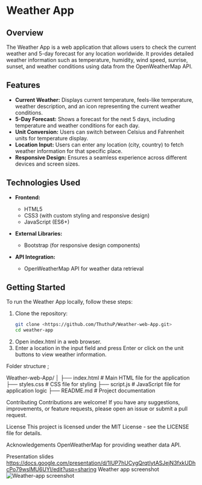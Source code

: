 # Weather App

## Overview

The Weather App is a web application that allows users to check the current weather and 5-day forecast for any location worldwide. It provides detailed weather information such as temperature, humidity, wind speed, sunrise, sunset, and weather conditions using data from the OpenWeatherMap API.

## Features

- **Current Weather:** Displays current temperature, feels-like temperature, weather description, and an icon representing the current weather conditions.
- **5-Day Forecast:** Shows a forecast for the next 5 days, including temperature and weather conditions for each day.
- **Unit Conversion:** Users can switch between Celsius and Fahrenheit units for temperature display.
- **Location Input:** Users can enter any location (city, country) to fetch weather information for that specific place.
- **Responsive Design:** Ensures a seamless experience across different devices and screen sizes.

## Technologies Used

- **Frontend:**
  - HTML5
  - CSS3 (with custom styling and responsive design)
  - JavaScript (ES6+)

- **External Libraries:**
  - Bootstrap (for responsive design components)

- **API Integration:**
  - OpenWeatherMap API for weather data retrieval

## Getting Started

To run the Weather App locally, follow these steps:

1. Clone the repository:
   ```bash
   git clone <https://github.com/ThuthuP/Weather-web-App.git>
   cd weather-app
2. Open index.html in a web browser.
3. Enter a location in the input field and press Enter or click on the unit buttons to view weather information.

Folder structure ;

Weather-web-App/
│
├── index.html       # Main HTML file for the application
├── styles.css       # CSS file for styling
├── script.js        # JavaScript file for application logic
├── README.md        # Project documentation

Contributing
Contributions are welcome! If you have any suggestions, improvements, or feature requests, please open an issue or submit a pull request.

License
This project is licensed under the MIT License - see the LICENSE file for details.

Acknowledgements
OpenWeatherMap for providing weather data API.

Presentation slides https://docs.google.com/presentation/d/1lUP7hUCygQrqtIytASJejN3fxkUDhcPo79wslMU6UYI/edit?usp=sharing
 Weather app screenshot
 ![Weather-app screenshot](https://github.com/ThuthuP/Weather-web-App/assets/133351685/a4c6f081-9c91-455e-9771-ab90c04b6c19)


 
